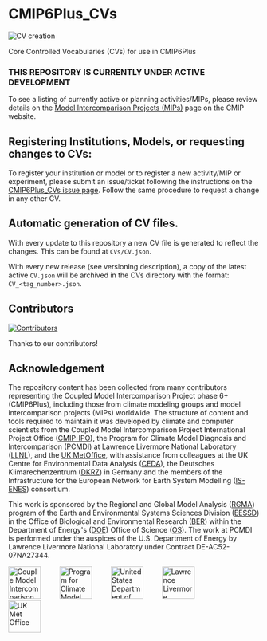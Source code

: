 # CMIP6Plus_CVs
![CV creation](https://github.com/WCRP-CMIP/CMIP6Plus_CVs/actions/workflows/gen_CV.yml/badge.svg)

Core Controlled Vocabularies (CVs) for use in CMIP6Plus





### THIS REPOSITORY IS CURRENTLY UNDER ACTIVE DEVELOPMENT

To see a listing of currently active or planning activities/MIPs, please review details on the [Model Intercomparison Projects (MIPs)](https://wcrp-cmip.org/model-intercomparison-projects-mips/) page on the CMIP website.

## Registering Institutions, Models, or requesting changes to CVs:

To register your institution or model or to register a new activity/MIP or experiment, please submit an issue/ticket following the instructions on the [CMIP6Plus_CVs issue page](https://github.com/WCRP-CMIP/CMIP6Plus_CVs/issues/new). Follow the same procedure to request a change in any other CV.

## Automatic generation of CV files. 
With every update to this repository a new CV file is generated to reflect the changes. This can be found at `CVs/CV.json`. 

With every new release (see versioning description), a copy of the latest active `CV.json` will be archived in the CVs directory with the format: `CV_<tag_number>.json`.


## Contributors

[![Contributors](https://contrib.rocks/image?repo=WCRP-CMIP/CMIP6Plus_CVs)](https://github.com/WCRP-CMIP/CMIP6Plus_CVs/graphs/contributors)

Thanks to our contributors!


## Acknowledgement

The repository content has been collected from many contributors representing the Coupled Model Intercomparison Project phase 6+ (CMIP6Plus), including those from climate modeling groups and model intercomparison projects (MIPs) worldwide. The structure of content and tools required to maintain it was developed by climate and computer scientists from the Coupled Model Intercomparison Project International Project Office ([CMIP-IPO](https://wcrp-cmip.org/cmip-governance/project-office/)), the Program for Climate Model Diagnosis and Intercomparison ([PCMDI](https://pcmdi.llnl.gov/)) at Lawrence Livermore National Laboratory ([LLNL](https://www.llnl.gov/)), and the [UK MetOffice](https://www.metoffice.gov.uk/), with assistance from colleagues at the UK Centre for Environmental Data Analysis ([CEDA](https://www.ceda.ac.uk/)), the Deutsches Klimarechenzentrum ([DKRZ](https://www.dkrz.de/en/)) in Germany and the members of the Infrastructure for the European Network for Earth System Modelling ([IS-ENES](https://is.enes.org/)) consortium.

This work is sponsored by the Regional and Global Model Analysis ([RGMA](https://climatemodeling.science.energy.gov/program/regional-global-model-analysis)) program of the Earth and Environmental Systems Sciences Division ([EESSD](https://science.osti.gov/ber/Research/eessd)) in the Office of Biological and Environmental Research ([BER](https://science.osti.gov/ber)) within the Department of Energy's ([DOE](https://www.energy.gov/)) Office of Science ([OS](https://science.osti.gov/)). The work at PCMDI is performed under the auspices of the U.S. Department of Energy by Lawrence Livermore National Laboratory under Contract DE-AC52-07NA27344.

<p>
    <img src="https://pcmdi.github.io/assets/CMIP/100px-CMIP_Logo_RGB_Positive-square-96dpi.png"
         width="65"
         style="margin-right: 30px"
         title="Couple Model Intercomparison Project International Project Office"
         alt="Couple Model Intercomparison Project International Project Office"
    >&nbsp;
    <img src="https://pcmdi.github.io/assets/PCMDI/100px-PCMDI-Logo-NoText-square-png8.png"
         width="65"
         style="margin-right: 30px"
         title="Program for Climate Model Diagnosis and Intercomparison"
         alt="Program for Climate Model Diagnosis and Intercomparison"
    >&nbsp;
    <img src="https://pcmdi.github.io/assets/DOE/480px-DOE_Seal_Color.png"
         width="65"
         style="margin-right: 30px"
         title="United States Department of Energy"
         alt="United States Department of Energy"
    >&nbsp;
    <img src="https://pcmdi.github.io/assets/LLNL/212px-LLNLiconPMS286-WHITEBACKGROUND.png"
         width="65"
         style="margin-right: 30px"
         title="Lawrence Livermore National Laboratory"
         alt="Lawrence Livermore National Laboratory"
    >&nbsp;
    <img src="https://pcmdi.github.io/assets/MetOffice/100px-Met_Office_LogoBLACK.png"
         width="65"
         style="margin-right: 30px"
         title="UK Met Office"
         alt="UK Met Office"
    >
</p>

